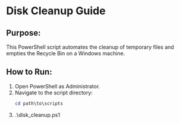 # Disk Cleanup Guide

## Purpose:
This PowerShell script automates the cleanup of temporary files and empties the Recycle Bin on a Windows machine.

## How to Run:
1. Open PowerShell as Administrator.
2. Navigate to the script directory:
   ```powershell
   cd path\to\scripts


3.  .\disk_cleanup.ps1
